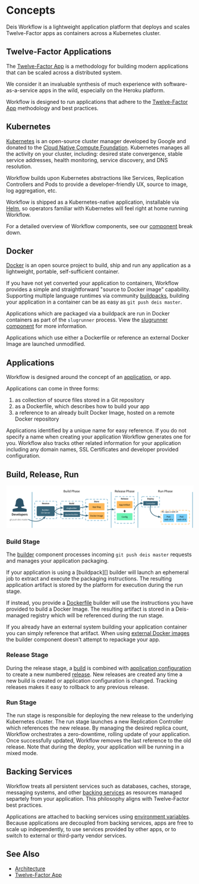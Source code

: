 # Concepts

Deis Workflow is a lightweight application platform that deploys and scales
Twelve-Factor apps as containers across a Kubernetes cluster.

## Twelve-Factor Applications

The [Twelve-Factor App][] is a methodology for building modern
applications that can be scaled across a distributed system.

We consider it an invaluable synthesis of much experience with
software-as-a-service apps in the wild, especially on the
Heroku platform.

Workflow is designed to run applications that adhere to the [Twelve-Factor App][]
methodology and best practices.

## Kubernetes

[Kubernetes][] is an open-source cluster manager developed by Google and
donated to the [Cloud Native Compute Foundation][cncf]. Kubernetes manages all
the activity on your cluster, including: desired state convergence, stable
service addresses, health monitoring, service discovery, and DNS resolution.

Workflow builds upon Kubernetes abstractions like Services, Replication
Controllers and Pods to provide a developer-friendly UX, source to image, log
aggregation, etc.

Workflow is shipped as a Kubernetes-native application, installable via
[Helm][helm], so operators familiar with Kubernetes will feel right at home
running Workflow.

For a detailed overview of Workflow components, see our [component][components] break down.

## Docker

[Docker][] is an open source project to build, ship and run any
application as a lightweight, portable, self-sufficient container.

If you have not yet converted your application to containers, Workflow provides
a simple and straightforward "source to Docker image" capability. Supporting
multiple language runtimes via community [buildpacks][], building your application
in a container can be as easy as `git push deis master`.

Applications which are packaged via a buildpack are run in Docker containers as
part of the `slugrunner` process. View the [slugrunner component][slugrunner]
for more information.

Applications which use either a Dockerfile or reference an external Docker
Image are launched unmodified.

## Applications

Workflow is designed around the concept of an [application][], or app.

Applications can come in three forms:

1. as collection of source files stored in a Git repository
2. as a Dockerfile, which describes how to build your app
3. a reference to an already built Docker Image, hosted on a remote Docker repository

Applications identified by a unique name for easy reference. If you do not
specify a name when creating your application Workflow generates one for you.
Workflow also tracks other related information for your application including
any domain names, SSL Certificates and developer provided configuration.

## Build, Release, Run

![Git Push Workflow](../diagrams/Git_Push_Flow.png)

### Build Stage

The [builder][] component processes incoming `git push deis master` requests
and manages your application packaging.

If your application is using a [buildpack][] builder will launch an ephemeral
job to extract and execute the packaging instructions. The resulting
application artifact is stored by the platform for execution during the run
stage.

If instead, you provide a [Dockerfile][dockerfile] builder will use the
instructions you have provided to build a Docker Image. The resulting artifact is
stored in a Deis-managed registry which will be referenced during the run
stage.

If you already have an external system building your application container you
can simply reference that artifact. When using [external Docker
images][dockerimage] the builder component doesn't attempt to repackage your
app.

### Release Stage

During the release stage, a [build][] is combined with [application configuration][config]
to create a new numbered [release][]. New releases are created any time a new
build is created or application configuration is changed. Tracking releases
makes it easy to rollback to any previous release.

### Run Stage

The run stage is responsible for deploying the new release to the underlying
Kubernetes cluster. The run stage launches a new Replication Controller which
references the new release. By managing the desired replica count, Workflow
orchestrates a zero-downtime, rolling update of your application. Once
successfully updated, Workflow removes the last reference to the old release.
Note that during the deploy, your application will be running in a mixed mode.

## Backing Services

Workflow treats all persistent services such as databases, caches, storage,
messaging systems, and other [backing services][] as resources managed
separtely from your application. This philosophy aligns with Twelve-Factor
best practices.

Applications are attached to backing services using [environment variables][].
Because applications are decoupled from backing services, apps are free to
scale up independently, to use services provided by other apps, or to switch
to external or third-party vendor services.

## See Also

* [Architecture](architecture.md)
* [Twelve-Factor App][]

[Build and Run]: http://12factor.net/build-release-run
[Docker]: https://www.docker.com/
[Kubernetes]: https://kubernetes.io
[Twelve-Factor App]: http://12factor.net/
[application]: ../reference-guide/terms.md#application
[backing services]: http://12factor.net/backing-services
[build]: ../reference-guide/terms.md#build
[builder]: components.md#builder
[buildpacks]: ../using-deis/using-buildpacks.md
[cncf]: https://cncf.io/
[components]: components.md
[config]: ../reference-guide/terms.md#config
[dockerfile]: ../using-deis/using-dockerfiles.md
[dockerimage]: ../using-deis/using-docker-images.md
[environment variables]: http://12factor.net/config
[helm]: https://helm.sh
[release]: ../reference-guide/terms.md#release
[slugrunner]: concepts.md#slugrunner
